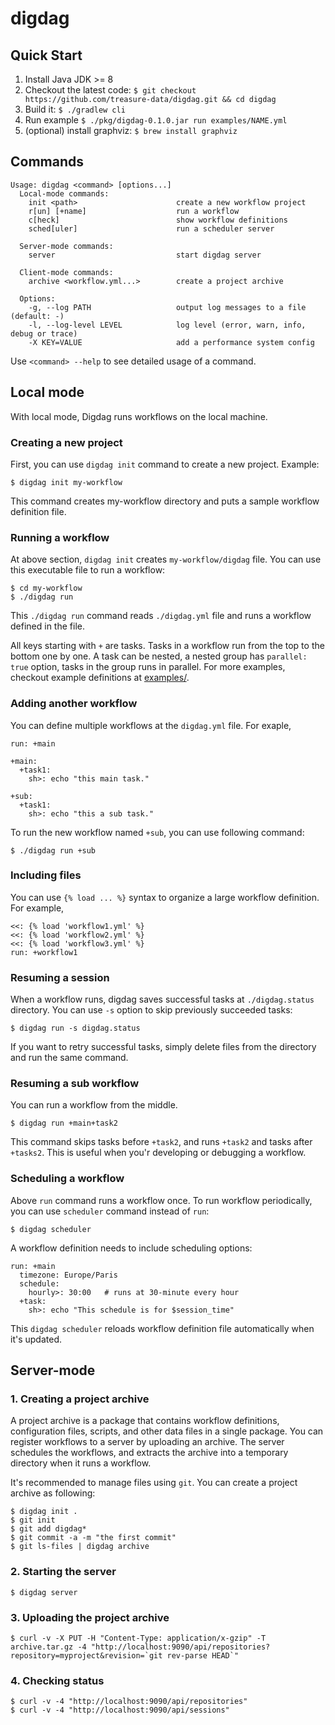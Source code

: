 # digdag

## Quick Start

1. Install Java JDK >= 8
2. Checkout the latest code: `$ git checkout https://github.com/treasure-data/digdag.git && cd digdag`
3. Build it: `$ ./gradlew cli`
4. Run example `$ ./pkg/digdag-0.1.0.jar run examples/NAME.yml`
5. (optional) install graphviz: `$ brew install graphviz`

## Commands

```
Usage: digdag <command> [options...]
  Local-mode commands:
    init <path>                      create a new workflow project
    r[un] [+name]                    run a workflow
    c[heck]                          show workflow definitions
    sched[uler]                      run a scheduler server

  Server-mode commands:
    server                           start digdag server

  Client-mode commands:
    archive <workflow.yml...>        create a project archive

  Options:
    -g, --log PATH                   output log messages to a file (default: -)
    -l, --log-level LEVEL            log level (error, warn, info, debug or trace)
    -X KEY=VALUE                     add a performance system config
```

Use `<command> --help` to see detailed usage of a command.

## Local mode

With local mode, Digdag runs workflows on the local machine.

### Creating a new project

First, you can use `digdag init` command to create a new project. Example:

```
$ digdag init my-workflow
```

This command creates my-workflow directory and puts a sample workflow definition file.

### Running a workflow

At above section, `digdag init` creates `my-workflow/digdag` file. You can use this executable file to run a workflow:

```
$ cd my-workflow
$ ./digdag run
```

This `./digdag run` command reads `./digdag.yml` file and runs a workflow defined in the file.

All keys starting with `+` are tasks. Tasks in a workflow run from the top to the bottom one by one. A task can be nested, a nested group has `parallel: true` option, tasks in the group runs in parallel. For more examples, checkout example definitions at [examples/](https://github.com/treasure-data/digdag/blob/master/examples).

### Adding another workflow

You can define multiple workflows at the `digdag.yml` file. For exaple,

```
run: +main

+main:
  +task1:
    sh>: echo "this main task."

+sub:
  +task1:
    sh>: echo "this a sub task."
```

To run the new workflow named `+sub`, you can use following command:

```
$ ./digdag run +sub
```

### Including files

You can use `{% load ... %}` syntax to organize a large workflow definition. For example,

```
<<: {% load 'workflow1.yml' %}
<<: {% load 'workflow2.yml' %}
<<: {% load 'workflow3.yml' %}
run: +workflow1
```

### Resuming a session

When a workflow runs, digdag saves successful tasks at `./digdag.status` directory. You can use `-s` option to skip previously succeeded tasks:

```
$ digdag run -s digdag.status
```

If you want to retry successful tasks, simply delete files from the directory and run the same command.


### Resuming a sub workflow

You can run a workflow from the middle.

```
$ digdag run +main+task2
```

This command skips tasks before `+task2`, and runs `+task2` and tasks after `+tasks2`. This is useful when you'r developing or debugging a workflow.


### Scheduling a workflow

Above `run` command runs a workflow once. To run workflow periodically, you can use `scheduler` command instead of `run`:

```
$ digdag scheduler
```

A workflow definition needs to include scheduling options:

```
run: +main
  timezone: Europe/Paris
  schedule:
    hourly>: 30:00   # runs at 30-minute every hour
  +task:
    sh>: echo "This schedule is for $session_time"
```

This `digdag scheduler` reloads workflow definition file automatically when it's updated.


## Server-mode

### 1. Creating a project archive

A project archive is a package that contains workflow definitions, configuration files, scripts, and other data files in a single package. You can register workflows to a server by uploading an archive. The server schedules the workflows, and extracts the archive into a temporary directory when it runs a workflow.

It's recommended to manage files using `git`. You can create a project archive as following:

```
$ digdag init .
$ git init
$ git add digdag*
$ git commit -a -m "the first commit"
$ git ls-files | digdag archive
```

### 2. Starting the server

```
$ digdag server
```

### 3. Uploading the project archive

```
$ curl -v -X PUT -H "Content-Type: application/x-gzip" -T archive.tar.gz -4 "http://localhost:9090/api/repositories?repository=myproject&revision=`git rev-parse HEAD`"
```

### 4. Checking status

```
$ curl -v -4 "http://localhost:9090/api/repositories"
$ curl -v -4 "http://localhost:9090/api/sessions"
```

